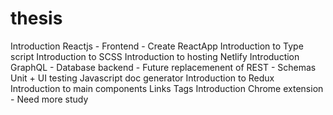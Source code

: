 # thesis
Introduction Reactjs - Frontend - Create ReactApp
Introduction to Type script
Introduction to SCSS
Introduction to hosting Netlify
Introduction GraphQL - Database backend - Future replacemenent of REST - Schemas
Unit + UI testing
Javascript doc generator
Introduction to Redux
Introduction to main components
  Links
  Tags
Introduction Chrome extension - Need more study
